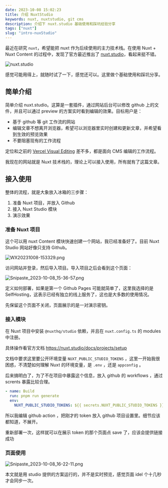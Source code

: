 ```yaml
---
date: 2023-10-08 15:02:23
title: 介绍 NuxtStudio
keywords: nuxt, nuxtstudio, git cms
description: 介绍下 nuxt.studio 基础使用和踩坑经验分享
tags: ["nuxt"]
slug: "intro-nuxStudio"
---
```


最近在研究 `nuxt`，希望能把 nuxt 作为后续使用的主力技术栈。在使用 Nuxt + Nuxt Content 的过程中，发现了官方最近推出了 [nuxt.studio](https://nuxt.studio)，看起来挺不错。

![nuxt.studio](/WX20231008-151104.png)

感觉可能用得上，就随时试了一下，感觉还可以。这里做个基础使用和踩坑分享。

## 简单介绍

简单介绍 nuxt.studio。这算是一套插件，通过网站后台可以修改 github 上的文件，并且可以通过 preview 的方案实时看到编辑的效果。目标用户是：

- 基于 github 等 git 工作流的网站
- 编辑文章不想离开浏览器，希望可以浏览器里实时创建和更新文章，并希望看到生效的预览效果
- 不要阻塞现有的工作流程

定位和之前的 [Vercel Visual Editing](https://vercel.com/blog/visual-editing) 差不多，都是面向 CMS 编辑的工作流程。

我现在的网站就是 Nuxt 技术栈的，理论上可以接入使用，所有就有了这篇文章。

## 接入使用

整体的流程，就是大象放入冰箱的三步骤：

1. 准备 Nuxt 项目，并放入 Github
2. 接入 Nuxt Studio 模块
3. 演示效果

### 准备 Nuxt 项目

这个可以用 nuxt Content 模块快速创建一个网站，我已经准备好了。目前 Nuxt Studio 网站好像只支持 Github。

![WX20231008-153329.png](/WX20231008-153329.png)

访问网站并登录，然后导入项目。导入项目之后会看到这个页面：

![Snipaste_2023-10-08_15-36-57.png](/Snipaste_2023-10-08_15-36-57.png)

定义如何部署，如果是第一个 Github Pages 可能就简单了，这里我选择的是 SelfHosting，这表示已经有独立的线上服务了，这也是大多数的使用情况。

先保留这个页面不关闭，页面展示的是一对演示密钥。

### 接入模块

在 Nuxt 项目中安装 `@nuxthq/studio` 依赖，并且在 `nuxt.config.ts` 的 modules 中注册。

具体操作看官方文档 https://nuxt.studio/docs/projects/setup

文档中要求这里要公开环境变量 `NUXT_PUBLIC_STUDIO_TOKENS` ，这里一开始我很困惑，不清楚如何理解 Nuxt 的环境变量，是 `.env` ，还是 `appconfig` 。

后来搞明白了，为了不在项目中暴露这个信息，放入 github 的 workflows ，通过 scrents 暴露比较合理。

```yml
- name: Build
  run: pnpm run generate
  env:
    NUXT_PUBLIC_STUDIO_TOKENS: ${{ secrets.NUXT_PUBLIC_STUDIO_TOKENS }}
```

所以我编辑 github action ，把刚才的 token 放入 github 项目设置里。细节应该都知道，不展开。

重新部署一次，这样就可以在展示 token 的那个页面点 save 了，应该会提供链接成功

### 页面使用

![Snipaste_2023-10-08_16-22-11.png](/Snipaste_2023-10-08_16-22-11.png)

本文就是用 studio 提供的方案运行的，并不是实时预览，感觉页面 idel 个十几秒才会同步一次。

